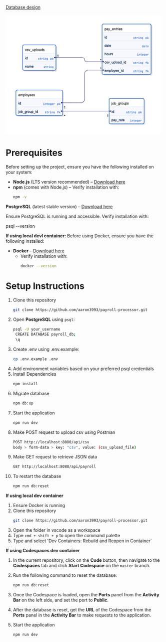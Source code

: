 [Database design](https://app.eraser.io/workspace/3NHeCDBLpOkdqjHbpO2q?origin=share&elements=eCFSZuJ3_OK5XyjWsyz6mA)

![Database schema](<Screen Shot 2025-03-13 at 4.24.11 PM.png>)

# Prerequisites

Before setting up the project, ensure you have the following installed on your system:

- **Node.js** (LTS version recommended) – [Download here](https://nodejs.org/)
- **npm** (comes with Node.js) – Verify installation with:
  ```sh
  npm -v

**PostgreSQL** (latest stable version) – [Download here](https://www.postgresql.org/)

 Ensure PostgreSQL is running and accessible.
 Verify installation with:

 psql --version

**If using local devl container:**
Before using Docker, ensure you have the following installed:

- **Docker** – [Download here](https://www.docker.com/products/docker-desktop)
  - Verify installation with:
    ```sh
    docker --version
    ```

# Setup Instructions

1. Clone this repository
   ```sh
   git clone https://github.com/aaron3993/payroll-processor.git
   ```
1. Open **PostgreSQL** using `psql`:  
   ```sh
   psql -U your_username
    CREATE DATABASE payroll_db;
    \q
    ```
1. Create .env using .env.example:  
    ```sh
    cp .env.example .env
    ```
1. Add environment variables based on your preferred psql credentials
1. Install Dependencies
    ```sh
    npm install
    ```
1. Migrate database
    ```sh
    npm db:up
    ```
1. Start the application
    ```sh
    npm run dev
    ```
1. Make POST request to upload csv using Postman
    ```sh
    POST http://localhost:8080/api/csv
    body > form-data > key: "csv", value: (csv_upload_file)
    ```
1. Make GET request to retrieve JSON data
    ```sh
    GET http://localhost:8080/api/payroll
    ```
1. To restart the database
    ```sh
    npm run db:reset
    ```

**If using local dev container**

1. Ensure Docker is running
2. Clone this repository
   ```sh
   git clone https://github.com/aaron3993/payroll-processor.git
   ```
3. Open the folder in vscode as a workspace
4. Type `cmd + shift + p` to open the command palette
5. Type and select 'Dev Containers: Rebuild and Reopen in Container`

**If using Codespaces dev container**

1. In the current repository, click on the **Code** button, then navigate to the **Codespaces** tab and click **Start Codespace** on the `master` branch.

1. Run the following command to reset the database:
   ```bash
   npm run db:reset
1. Once the Codespace is loaded, open the **Ports** panel from the **Activity Bar** on the left side, and set the port to **Public**.
1. After the database is reset, get the **URL** of the Codespace from the **Ports** panel in the **Activity Bar** to make requests to the application.
1. Start the application
   ```sh
   npm run dev
   ```

